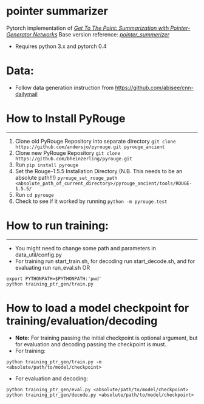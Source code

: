 # pointer summarizer

Pytorch implementation of *[Get To The Point: Summarization with Pointer-Generator Networks](https://arxiv.org/abs/1704.04368)*
Base version reference: *[pointer_summerizer](https://github.com/atulkum/pointer_summarizer)*

* Requires python 3.x and pytorch 0.4

# Data:
* Follow data generation instruction from https://github.com/abisee/cnn-dailymail 

# How to Install PyRouge
--------------------------------------------
1. Clone old PyRouge Repository into separate directory `git clone https://github.com/andersjo/pyrouge.git pyrouge_ancient`
2. Clone new PyRouge Repository `git clone https://github.com/bheinzerling/pyrouge.git`
3. Run `pip install pyrouge`
4. Set the Rouge-1.5.5 Installation Directory (N.B. This needs to be an absolute path!!!)
  `pyrouge_set_rouge_path <absolute_path_of_current_directory>/pyrouge_ancient/tools/ROUGE-1.5.5/`
5. Run `cd pyrouge`
6. Check to see if it worked by running `python -m pyrouge.test`

# How to run training:
--------------------------------------------
* You might need to change some path and parameters in data_util/config.py
* For training run start_train.sh, for decoding run start_decode.sh, and for evaluating run run_eval.sh
OR
```
export PYTHONPATH=$PYTHONPATH:'pwd'
python training_ptr_gen/train.py
```

# How to load a model checkpoint for training/evaluation/decoding
* **Note:** For training passing the initial checkpoint is optional argument, but for evaluation and decoding passing the checkpoint is must.
* For training:
```
python training_ptr_gen/train.py -m <absolute/path/to/model/checkpoint>
```
* For evaluation and decoding:
```
python training_ptr_gen/eval.py <absolute/path/to/model/checkpoint>
python training_ptr_gen/decode.py <absolute/path/to/model/checkpoint>
```
